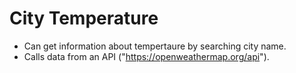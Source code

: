 # City Temperature

* Can get information about tempertaure by searching city name.
* Calls data from an API ("https://openweathermap.org/api").
